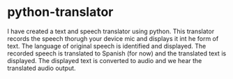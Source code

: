 # python-translator

I have created a text and speech translator using python.
This translator records the speech thorugh your device mic and displays it int he form of text.
The language of original speech is identified and displayed.
The recorded speech is translated to Spanish (for now) and the translated text is displayed.
The displayed text is converted to audio and we hear the translated audio output.
